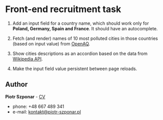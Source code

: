 # Front-end recruitment task

1. Add an input field for a country name, which should work only for **Poland, Germany, Spain and France**. It should have an autocomplete.

2. Fetch (and render) names of 10 most polluted cities in those countries (based on input value) from [OpenAQ](https://docs.openaq.org/).

3. Show cities descriptions as an accordion based on the data from [Wikipedia API](https://www.mediawiki.org/wiki/API:Query).

4. Make the input field value persistent between page reloads.

## Author

**Piotr Szponar** - [CV](http://piotr-szponar.pl/cv.pdf)

- phone: +48 667 489 341
- e-mail: kontakt@piotr-szponar.pl
